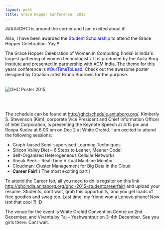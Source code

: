 ```yaml
---
layout: post
title: Grace Hopper Conference  2015  
---
```

#####GHCI is around the corner and I am excited about it! 



Also, I have been awarded the <span style="color:blue">Student Scholarship</span> to attend the Grace Hopper Celebration. Yay !!


The Grace Hopper Celebration of Women in Computing (India) is India's largest gathering of women technologists. 
It is produced by the Anita Borg Institute and presented in partnership with ACM India. The theme for this years conference is <span style="color:blue">#OurTimeToLead</span>. Check out the awesome poster designed by Croatian artist Bruno Budrovic for the purpose. 
<br/>
<br/>

![GHC Poster 2015](http://ghcindia.anitaborg.org/wp-content/uploads/sites/3/2015/07/GHCI-Poster-2015-700x466-for-website-700x466.png)

<br/>
<br/>


The schedule can be found at <http://ghcischedule.anitaborg.org/>. Kimberly S. Stevenson (Kim), corporate Vice President and Chief Information Officer of Intel Corporation, is presenting the Keynote Speech at 4:15 pm  and Roopa Kudva at 6:00 pm on Dec 2 at White Orchid. I am excited to attend the following sessions:


* Graph-based Semi-supervised Learning Techniques
* Silicon Valley Diet – 6 Steps to Leaner, Meaner Code!
* Self-Organized Heterogeneous Cellular Networks
* Sneak Peek – Real-Time Virtual Machine Monitor
* Cloudman: Cluster Management for Big Data in the Cloud
* **Career Fair!** ( The most exciting part )


To attend the Career fair, all you need to do is regsiter on this link <http://ghcindia.anitaborg.org/ghci-2015-studentcareerfair/> and upload your resume. Students, dont wait, grab this opportunity, and you get loads of free goodies and swag too. Last time, my friend won a Lenovo phone! Now isnt that cool ?! :D 


The venue for the event is  White Orchid Convention Centre on 2nd December, and Vivanta by Taj – Yeshwantpur on 3-4th December. See you girls there. Cant wait. 

<br/>
<br/>
<br/>


